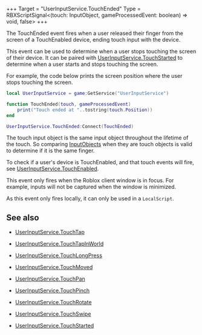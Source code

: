 +++
Target = "UserInputService.TouchEnded"
Type = RBXScriptSignal<(touch: InputObject, gameProcessedEvent: boolean) => void, false>
+++

The TouchEnded event fires when a user released their finger from the screen of a TouchEnabled device, ending touch input with the device.This event can be used to determine when a user stops touching the screen of their device. It can be paired with [UserInputService.TouchStarted](https://developer.roblox.com/api-reference/event/UserInputService/TouchStarted) to determine when a user starts and stops touching the screen.For example, the code below prints the screen position where the user stops touching the screen.```lualocal UserInputService = game:GetService("UserInputService")function TouchEnded(touch, gameProcessedEvent)	print("Touch ended at "..tostring(touch.Position))endUserInputService.TouchEnded:Connect(TouchEnded)```The touch input object is the same input object throughout the lifetime of the touch. So comparing [InputObjects](https://developer.roblox.com/api-reference/class/InputObject) when they are touch objects is valid to determine if it is the same finger.To check if a user's device is TouchEnabled, and that touch events will fire, see [UserInputService.TouchEnabled](https://developer.roblox.com/api-reference/property/UserInputService/TouchEnabled).This event only fires when the Roblox client window is in focus. For example, inputs will not be captured when the window is minimized.As this event only fires locally, it can only be used in a `LocalScript`.## See also - [UserInputService.TouchTap](https://developer.roblox.com/api-reference/event/UserInputService/TouchTap) - [UserInputService.TouchTapInWorld](https://developer.roblox.com/api-reference/event/UserInputService/TouchTapInWorld) - [UserInputService.TouchLongPress](https://developer.roblox.com/api-reference/event/UserInputService/TouchLongPress) - [UserInputService.TouchMoved](https://developer.roblox.com/api-reference/event/UserInputService/TouchMoved) - [UserInputService.TouchPan](https://developer.roblox.com/api-reference/event/UserInputService/TouchPan) - [UserInputService.TouchPinch](https://developer.roblox.com/api-reference/event/UserInputService/TouchPinch) - [UserInputService.TouchRotate](https://developer.roblox.com/api-reference/event/UserInputService/TouchRotate) - [UserInputService.TouchSwipe](https://developer.roblox.com/api-reference/event/UserInputService/TouchSwipe) - [UserInputService.TouchStarted](https://developer.roblox.com/api-reference/event/UserInputService/TouchStarted)